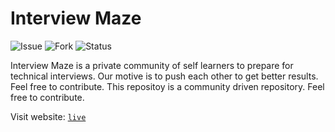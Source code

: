 # Interview Maze

![Issue](https://img.shields.io/github/issues/The-IT-Crew/Interview-Maze)
![Fork](https://img.shields.io/github/forks/The-IT-Crew/Interview-Maze)
![Status](https://img.shields.io/github/stars/The-IT-Crew/Interview-Maze)

Interview Maze is a private community of self learners to prepare for technical interviews. Our motive is to push each other to get better results. Feel free to contribute. This repositoy is a community driven repository. Feel free to contribute.

Visit website: [`live`](https://github.com/The-IT-Crew/Interview-Maze)
